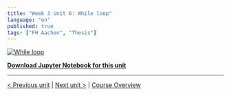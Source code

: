 ```yaml
---
title: "Week 3 Unit 6: While loop"
language: "en"
published: true
tags: ["FH Aachen", "Thesis"]
---
```


[![While loop](https://img.youtube.com/vi/71lRKcrKP-Y/hqdefault.jpg)](https://youtu.be/71lRKcrKP-Y)

[**Download Jupyter Notebook for this unit**](files/Week_3_Unit_6_while_notebook.ipynb)

---

[< Previous unit](/teaching/python-mooc/week3_unit5_selftest) | [Next unit >](/teaching/python-mooc/week3_unit6_selftest) |
[Course Overview](/teaching/python-mooc)